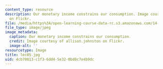 ```yaml
---
content_type: resource
description: Our monetary income constrains our consumption. Image courtesy of allison.johnston
  on Flickr.
file: /media/https%3A/open-learning-course-data-rc.s3.amazonaws.com/14-01sc-principles-of-microeconomics-fall-2011/4cb70013c1f36dd45e320bd8c7e4b9dc_lec05.jpg
file_type: image/jpeg
image_metadata:
  caption: Our monetary income constrains our consumption.
  credit: Image courtesy of allison.johnston on Flickr.
  image-alt: ''
resourcetype: Image
title: lec05.jpg
uid: 4cb70013-c1f3-6dd4-5e32-0bd8c7e4b9dc
---
```

